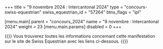 +++
title = "9 novembre 2024 : Intercantonal 2024"
type = "concours-swiss-equestrian"
swiss_equestrian_id = "57264"
btns_flags = "ipl"

[menu.main]
  parent = "concours_2024"
  name = "9 novembre : Intercantonal 2024"
  weight = 23
  [menu.main.params]
    disabled = 0
+++

{{<admonition>}}
Vous trouverez toutes les informations concernant cette manifestation sur le site de Swiss Equestrian avec les liens ci-dessous.
{{</admonition>}}
